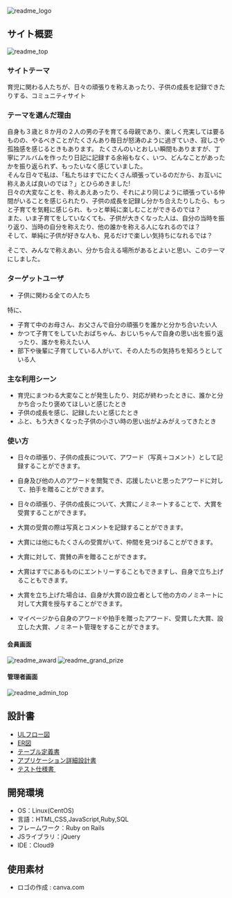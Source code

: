 ![readme_logo](https://github.com/user-attachments/assets/ad4e0d94-9e2a-4937-ab85-f376cc37b060)

## サイト概要
![readme_top](https://github.com/user-attachments/assets/cc764a93-2204-414e-b237-d156f56e7731)

### サイトテーマ
育児に関わる人たちが、日々の頑張りを称えあったり、子供の成長を記録できたりする、コミュニティサイト
​
### テーマを選んだ理由
自身も３歳と８か月の２人の男の子を育てる母親であり、楽しく充実しては要るものの、やるべきことがたくさんあり毎日が怒涛のように過ぎていき、寂しさや孤独感を感じるときもあります。
たくさんのいとおしい瞬間もありますが、丁寧にアルバムを作ったり日記に記録する余裕もなく、いつ、どんなことがあったかを振り返られず、もったいなく感じていました。<br>
そんな日々で私は、「私たちはすでにたくさん頑張っているのだから、お互いに称えあえば良いのでは？」とひらめきました!<br>
日々の大変なことを、称えあえあったり、それにより同じように頑張っている仲間がいることを感じられたり、子供の成長を記録し分かち合えたりしたら、もっと子育てを気軽に感じられ、もっと単純に楽しむことができるのでは？<br>
また、いま子育てをしていなくても、子供が大きくなった人は、自分の当時を振り返り、当時の自分を称えたり、他の誰かを称える人になれるのでは？<br>
そして、単純に子供が好きな人も、見るだけで楽しい気持ちになれるでは？<br>

そこで、みんなで称えあい、分かち合える場所があるとよいと思い、このテーマにしました。​

### ターゲットユーザ
- 子供に関わる全ての人たち<br>

特に、
- 子育て中のお母さん、お父さんで自分の頑張りを誰かと分かち合いたい人
- かつて子育てをしていたおばちゃん、おじいちゃんで自身の思い出を振り返ったり、誰かを称えたい人
- 部下や後輩に子育てしている人がいて、その人たちの気持ちを知ろうとしている人

### 主な利用シーン
- 育児にまつわる大変なことが発生したり、対応が終わったときに、誰かと分かち合ったり褒めてほしいと感じたとき
- 子供の成長を感じ、記録したいと感じたとき
- ふと、もう大きくなった子供の小さい時の思い出がよみがえってきたとき
​
### 使い方
- 日々の頑張り、子供の成長について、アワード（写真＋コメント）として記録することができます。
- 自身及び他の人のアワードを閲覧でき、応援したいと思ったアワードに対して、拍手を贈ることができます。

- 日々の頑張り、子供の成長について、大賞にノミネートすることで、大賞を受賞することができます。
- 大賞の受賞の際は写真とコメントを記録することができます。
- 大賞には他にもたくさんの受賞がいて、仲間を見つけることができます。
- 大賞に対して、賞賛の声を贈ることができます。

- 大賞はすでにあるものにエントリーすることもできますし、自身で立ち上げることもできます。
- 大賞を立ち上げた場合は、自身が大賞の設立者として他の方のノミネートに対して大賞を授与することができます。

- マイページから自身のアワードや拍手を贈ったアワード、受賞した大賞、設立した大賞、ノミネート管理をすることができます。


#### 会員画面
![readme_award](https://github.com/user-attachments/assets/2333015d-18f0-4f77-84a5-9ccef63bd046)
![readme_grand_prize](https://github.com/user-attachments/assets/00964702-c752-4aa7-b152-b1ecbc4f2183)

#### 管理者画面
![readme_admin_top](https://github.com/user-attachments/assets/c783b484-7f8c-47a0-9cd0-39b7222936eb)

## 設計書
- [ ULフロー図 ](https://app.diagrams.net/#G1egRZsf9goaXpPlkSF_X4x5BKg0KqZmuM#%7B%22pageId%22%3A%22vM_IINC7GvCu65bmRso6%22%7D)
- [ ER図 ](https://app.diagrams.net/#G1GkH-bjAuObEUnXnBFJ5eA8Ljpb3CH6jq#%7B%22pageId%22%3A%22R2lEEEUBdFMjLlhIrx00%22%7D)
- [ テーブル定義書 ](https://docs.google.com/spreadsheets/d/10KsQRCorEq2EjdCFqAJHkodJjF2AwNHJOZSbTngyhWU/edit?gid=2018117380#gid=2018117380)
- [ アプリケーション詳細設計書 ](https://docs.google.com/spreadsheets/d/1eX3RK9tPRO7JskbN145NVe73VDO5KBbRvLUcWc_5gmI/edit?gid=906767343#gid=906767343)
- [ テスト仕様書 ](https://docs.google.com/spreadsheets/d/1A1OlcHeP7gHicXZ550HddY4yGJYvM8ET/edit?gid=890261234#gid=890261234)
​
## 開発環境
- OS：Linux(CentOS)
- 言語：HTML,CSS,JavaScript,Ruby,SQL
- フレームワーク：Ruby on Rails
- JSライブラリ：jQuery
- IDE：Cloud9
​
## 使用素材
- ロゴの作成 : canva.com